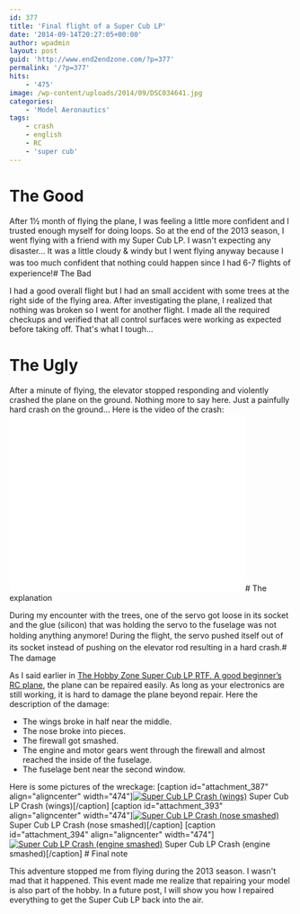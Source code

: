 ```yaml
---
id: 377
title: 'Final flight of a Super Cub LP'
date: '2014-09-14T20:27:05+00:00'
author: wpadmin
layout: post
guid: 'http://www.end2endzone.com/?p=377'
permalink: '/?p=377'
hits:
    - '475'
image: /wp-content/uploads/2014/09/DSC034641.jpg
categories:
    - 'Model Aeronautics'
tags:
    - crash
    - english
    - RC
    - 'super cub'
---
```


# The Good

After 1½ month of flying the plane, I was feeling a little more confident and I trusted enough myself for doing loops. So at the end of the 2013 season, I went flying with a friend with my Super Cub LP. I wasn't expecting any disaster... <span style="line-height: 1.5;">It was a little cloudy &amp; windy but I went flying anyway because I was too much confident that nothing could </span>happen since I had 6-7 flights of experience!<span style="line-height: 1.5;"></span># The Bad

I had a good overall flight but I had an small accident with some trees at the right side of the flying area. After investigating the plane, I realized that nothing was broken so I went for another flight. I made all the required checkups and verified that all control surfaces were working as expected before taking off. That's what I tough...

# The Ugly

After a minute of flying, the elevator stopped responding and violently crashed the plane on the ground. Nothing more to say here. Just a painfully hard crash on the ground... Here is the video of the crash: <iframe allowfullscreen="allowfullscreen" frameborder="0" height="315" src="//www.youtube.com/embed/Sy1FgYUYZB4" width="420"></iframe># The explanation

During my encounter with the trees, one of the servo got loose in its socket and the glue (silicon) that was holding the servo to the fuselage was not holding anything anymore! During the flight, the servo <span style="line-height: 1.5;">pushed itself</span><span style="line-height: 1.5;"> </span><span style="line-height: 1.5;">out of its socket instead of pushing on the elevator rod resulting in a hard crash.</span># The damage

As I said earlier in [The Hobby Zone Super Cub LP RTF. A good beginner’s RC plane](/the-hobby-zone-super-cub-lp-rtf-a-good-beginners-rc-plane/), the plane can be repaired easily. As long as your electronics are still working, it is hard to damage the plane beyond repair. Here the description of the damage:

- The wings broke in half near the middle.
- The nose broke into pieces.
- The firewall got smashed.
- The engine and motor gears went through the firewall and almost reached the inside of the fuselage.
- The fuselage bent near the second window.

Here is some pictures of the wreckage: \[caption id="attachment\_387" align="aligncenter" width="474"\][![Super Cub LP Crash (wings)](https://www.end2endzone.com/wp-content/uploads/2014/09/DSC034641-1024x768.jpg)](https://www.end2endzone.com/wp-content/uploads/2014/09/DSC034641.jpg) Super Cub LP Crash (wings)\[/caption\] \[caption id="attachment\_393" align="aligncenter" width="474"\][![Super Cub LP Crash (nose smashed)](https://www.end2endzone.com/wp-content/uploads/2014/09/DSC03466-1024x768.jpg)](https://www.end2endzone.com/wp-content/uploads/2014/09/DSC03466.jpg) Super Cub LP Crash (nose smashed)\[/caption\] \[caption id="attachment\_394" align="aligncenter" width="474"\][![Super Cub LP Crash (engine smashed)](https://www.end2endzone.com/wp-content/uploads/2014/09/DSC03468-1024x768.jpg)](https://www.end2endzone.com/wp-content/uploads/2014/09/DSC03468.jpg) Super Cub LP Crash (engine smashed)\[/caption\] # Final note

This adventure stopped me from flying during the 2013 season. I wasn't mad that it happened. This event made me realize that repairing your model is also part of the hobby. In a future post, I will show you how I repaired everything to get the Super Cub LP back into the air.